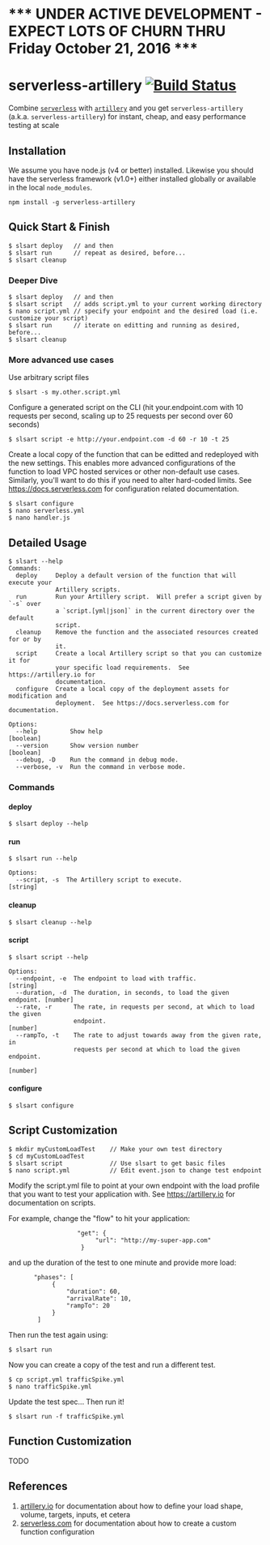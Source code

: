 # *** UNDER ACTIVE DEVELOPMENT - EXPECT LOTS OF CHURN THRU Friday October 21, 2016 ***

# serverless-artillery [![Build Status](https://travis-ci.org/Nordstrom/serverless-artillery.svg)](https://travis-ci.org/Nordstrom/serverless-artillery)
Combine [`serverless`](https://serverless.com) with [`artillery`](https://artillery.io) and you get `serverless-artillery` (a.k.a. `serverless-artillery`) for instant, cheap, and easy performance testing at scale

## Installation
We assume you have node.js (v4 or better) installed.  Likewise you should have the serverless framework (v1.0+) either installed globally or available in the local `node_modules`.

```
npm install -g serverless-artillery
```

## Quick Start & Finish

```
$ slsart deploy   // and then
$ slsart run      // repeat as desired, before...
$ slsart cleanup
```

### Deeper Dive
```
$ slsart deploy   // and then
$ slsart script   // adds script.yml to your current working directory
$ nano script.yml // specify your endpoint and the desired load (i.e. customize your script)
$ slsart run      // iterate on editting and running as desired, before...
$ slsart cleanup
```

### More advanced use cases

Use arbitrary script files

`$ slsart -s my.other.script.yml`

Configure a generated script on the CLI (hit your.endpoint.com with 10 requests per second, scaling up to 25 requests per second over 60 seconds)

`$ slsart script -e http://your.endpoint.com -d 60 -r 10 -t 25`

Create a local copy of the function that can be editted and redeployed with the new settings.  This enables more advanced configurations of the function to load VPC hosted services or other non-default use cases.  Similarly, you'll want to do this if you need to alter hard-coded limits.  See https://docs.serverless.com for configuration related documentation.

```
$ slsart configure
$ nano serverless.yml
$ nano handler.js
```

## Detailed Usage

```
$ slsart --help
Commands:
  deploy     Deploy a default version of the function that will execute your
             Artillery scripts.
  run        Run your Artillery script.  Will prefer a script given by `-s` over
             a `script.[yml|json]` in the current directory over the default
             script.
  cleanup    Remove the function and the associated resources created for or by
             it.
  script     Create a local Artillery script so that you can customize it for
             your specific load requirements.  See https://artillery.io for
             documentation.
  configure  Create a local copy of the deployment assets for modification and
             deployment.  See https://docs.serverless.com for documentation.

Options:
  --help         Show help                                             [boolean]
  --version      Show version number                                   [boolean]
  --debug, -D    Run the command in debug mode.
  --verbose, -v  Run the command in verbose mode.
```

### Commands

#### deploy
```
$ slsart deploy --help
```

#### run
```
$ slsart run --help

Options:
  --script, -s  The Artillery script to execute.                        [string]
```

#### cleanup
```
$ slsart cleanup --help
```

#### script
```
$ slsart script --help

Options:
  --endpoint, -e  The endpoint to load with traffic.                    [string]
  --duration, -d  The duration, in seconds, to load the given endpoint. [number]
  --rate, -r      The rate, in requests per second, at which to load the given
                  endpoint.                                             [number]
  --rampTo, -t    The rate to adjust towards away from the given rate, in
                  requests per second at which to load the given endpoint.
                                                                        [number]
```

#### configure
```
$ slsart configure
```

## Script Customization

```
$ mkdir myCustomLoadTest    // Make your own test directory
$ cd myCustomLoadTest
$ slsart script             // Use slsart to get basic files
$ nano script.yml           // Edit event.json to change test endpoint
```

Modify the script.yml file to point at your own endpoint with the load profile that you want to test your application with.  See https://artillery.io for documentation on scripts.

For example, change the "flow" to hit your application:

```
                   "get": {
                        "url": "http://my-super-app.com"
                    }
```

and up the duration of the test to one minute and provide more load:

```
       "phases": [
            {
                "duration": 60,
                "arrivalRate": 10,
                "rampTo": 20
            }
        ]
```

Then run the test again using:

```
$ slsart run
```

Now you can create a copy of the test and run a different test.

```
$ cp script.yml trafficSpike.yml
$ nano trafficSpike.yml
```

Update the test spec...  Then run it!

```
$ slsart run -f trafficSpike.yml
```

## Function Customization

TODO

## References
1. [artillery.io](https://artillery.io) for documentation about how to define your load shape, volume, targets, inputs, et cetera
2. [serverless.com](https://docs.serverless.com) for documentation about how to create a custom function configuration
